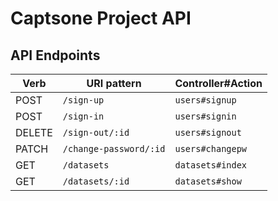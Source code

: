 # Captsone Project API

## API Endpoints

| Verb | URI pattern | Controller#Action |
|--|--|--|
| POST | `/sign-up` |	`users#signup` |
| POST | `/sign-in` |	`users#signin` |
| DELETE | `/sign-out/:id` |	`users#signout` |
| PATCH |	`/change-password/:id` |	`users#changepw` |
| GET | `/datasets` | `datasets#index` |
| GET | `/datasets/:id` | `datasets#show` |
